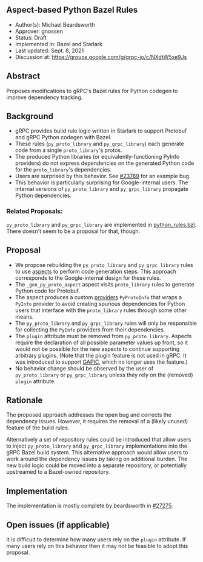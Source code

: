 Aspect-based Python Bazel Rules
----
* Author(s): Michael Beardsworth
* Approver: gnossen
* Status: Draft
* Implemented in: Bazel and Starlark
* Last updated: Sept. 8, 2021
* Discussion at: https://groups.google.com/g/grpc-io/c/NXdtW5xe9Js

## Abstract

Proposes modifications to gRPC's Bazel rules for Python codegen to improve
dependency tracking.

## Background

* gRPC provides build rule logic written in Starlark to support Protobuf and gRPC Python codegen with Bazel.
* These rules (`py_proto_library` and `py_grpc_library`) each generate code from a single `proto_library`'s protos.
* The produced Python libraries (or equivalently-functioning PyInfo providers) do not express dependencies on the generated Python code for the `proto_library`'s dependencies.
* Users are surprised by this behavior. See [#23769](https://github.com/grpc/grpc/issues/23769) for an example bug.
* This behavior is particularly surprising for Google-internal users. The internal versions of `py_proto_library` and `py_grpc_library` propagate Python dependencies.

### Related Proposals:
`py_proto_library` and `py_grpc_library` are implemented in [python_rules.bzl](https://github.com/grpc/grpc/blob/master/bazel/python_rules.bzl). There doesn't seem to be a proposal for that, though.

## Proposal

* We propose rebuilding the `py_proto_library` and `py_grpc_library` rules to use [aspects](https://docs.bazel.build/versions/main/skylark/aspects.html) to perform code generation steps.
  This approach corresponds to the Google-internal design for these rules.
* The `_gen_py_proto_aspect` aspect visits `proto_library` rules to generate Python code for Protobuf.
* The aspect produces a custom [providers](https://docs.bazel.build/versions/main/skylark/rules.html#providers) `PyProtoInfo` that wraps a `PyInfo` provider to avoid creating spurious dependencies for Python users that interface with the `proto_library` rules through some other means.
* The `py_proto_library` and `py_grpc_library` rules will only be responsible for collecting the `PyInfo` providers from their dependencies.
* The `plugin` attribute must be removed from `py_proto_library`. Aspects require the declaration of all possible parameter values up front, so it would not be possible for the new aspects to continue supporting arbitrary plugins. (Note that the plugin feature is not used in gRPC. It was introduced to support [GAPIC](https://github.com/googleapis/gapic-generator-python), which no longer uses the feature.)
* No behavior change should be observed by the user of `py_proto_library` or `py_grpc_library` unless they rely on the (removed) `plugin` attribute.

## Rationale

The proposed approach addresses the open bug and corrects the dependency issues. However, it requires the removal of a (likely unused) feature of the build rules.

Alternatively a set of repository rules could be introduced that allow users to inject `py_proto_library` and `py_grpc_library` implementations into the gRPC Bazel build system.
This alternative approach would allow users to work around the dependency issues by taking on additional burden.
The new build logic could be moved into a separate repository, or potentially upstreamed to a Bazel-owned repository.

## Implementation

The implementation is mostly complete by beardsworth in [#27275](https://github.com/grpc/grpc/pull/27275).

## Open issues (if applicable)

It is difficult to determine how many users rely on the `plugin` attribute. If many users rely on this behavior then it may not be feasible to adopt this proposal.
